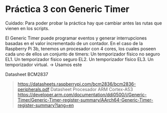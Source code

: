 # Práctica 3 con Generic Timer
Cuidado: Para poder probar la práctica hay que cambiar antes las rutas que vienen en los scripts.

El Generic Timer puede programar eventos y generar interrupciones basadas en el valor incrementado de un contador.
En el caso de la Raspberry Pi 3b, tenemos un procesador con 4 cores, los cuales poseen cada uno de ellos un conjunto de timers:
Un temporizador físico no seguro EL1. 
Un temporizador físico seguro EL2.
Un temporizador físico EL3.
Un temporizador virtual. → Usamos este

Datasheet BCM2837
>https://datasheets.raspberrypi.com/bcm2836/bcm2836-peripherals.pdf
Datasheet Procesador ARM Cortex-A53
>https://developer.arm.com/documentation/ddi0500/j/Generic-Timer/Generic-Timer-register-summary/AArch64-Generic-Timer-register-summary?lang=en
